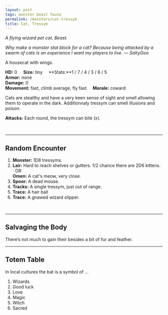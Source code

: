 ```yaml
---
layout: post
tags: monster beast fauna
permalink: /monsters/cat-tressym
title: Cat, Tressym
---
```


*A flying wizard pet cat. Beast.*

<span class="alchemy"> *Why make a monster stat block for a cat? Because being attacked by a swarm of cats is an experience I want my players to live. — SaltyGoo* </span>

A housecat with wings.

**HD:** 0  &nbsp; &nbsp;  **Size:** tiny &nbsp; &nbsp; **Stats:**1 / 7 / 4 / 3 / 6 / 5 <br>
**Armor:** none <br>
**Damage:** 0 <br>
**Movement:** fast, climb average, fly fast &nbsp; &nbsp; **Morale:** coward <br>

Cats are stealthy and have a very keen sense of sight and smell allowing them to operate in the dark. Additionnaly tressym can smell illusions and poison.

**Attacks:** Each round, the tressym can bite (x).

<br>

---

## Random Encounter

1. **Monster:** 1D8 tressyms.
1. **Lair:** Hard to reach shelves or gutters. 1/2 chance there are 2D6 kittens. <br>	&nbsp; OR <br>	**Omen:** A cat's meow, very close.
1. **Spoor:** A dead mouse.
1. **Tracks:** A single tressym, just out of range.
1. **Trace:** A hair ball
1. **Trace:** A gnawed wizard slipper.

<br>

---

## Salvaging the Body

There’s not much to gain their besides a bit of fur and feather.

---

## Totem Table

In local cultures the bat is a symbol of ...

1. Wizards
1. Good luck
1. Love
1. Magic
1. Witch
1. Sacred 

